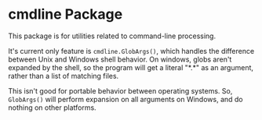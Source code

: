 # cmdline Package

This package is for utilities related to command-line processing.

It's current only feature is `cmdline.GlobArgs()`, which 
handles the difference between Unix and Windows shell behavior.
On windows, globs aren't expanded by the shell, so the program will get a
literal "\*.\*" as an argument, rather than a list of matching
files. 

This isn't good for portable behavior between operating systems. So,
`GlobArgs()` will perform expansion on all arguments on Windows, and 
do nothing on other platforms.
